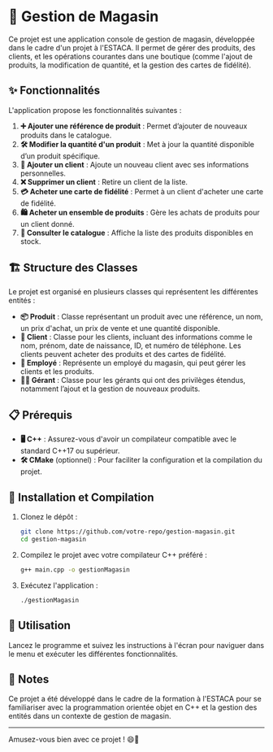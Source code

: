 # 🛒 Gestion de Magasin

Ce projet est une application console de gestion de magasin, développée dans le cadre d'un projet à l'ESTACA. Il permet de gérer des produits, des clients, et les opérations courantes dans une boutique (comme l'ajout de produits, la modification de quantité, et la gestion des cartes de fidélité).

## ✨ Fonctionnalités

L'application propose les fonctionnalités suivantes :

1. **➕ Ajouter une référence de produit** : Permet d’ajouter de nouveaux produits dans le catalogue.
2. **🛠️ Modifier la quantité d'un produit** : Met à jour la quantité disponible d’un produit spécifique.
3. **👤 Ajouter un client** : Ajoute un nouveau client avec ses informations personnelles.
4. **❌ Supprimer un client** : Retire un client de la liste.
5. **💳 Acheter une carte de fidélité** : Permet à un client d'acheter une carte de fidélité.
6. **🛍️ Acheter un ensemble de produits** : Gère les achats de produits pour un client donné.
7. **📖 Consulter le catalogue** : Affiche la liste des produits disponibles en stock.

## 🏗️ Structure des Classes

Le projet est organisé en plusieurs classes qui représentent les différentes entités :

- **📦 Produit** : Classe représentant un produit avec une référence, un nom, un prix d'achat, un prix de vente et une quantité disponible.
- **👥 Client** : Classe pour les clients, incluant des informations comme le nom, prénom, date de naissance, ID, et numéro de téléphone. Les clients peuvent acheter des produits et des cartes de fidélité.
- **👔 Employé** : Représente un employé du magasin, qui peut gérer les clients et les produits.
- **🧑‍💼 Gérant** : Classe pour les gérants qui ont des privilèges étendus, notamment l’ajout et la gestion de nouveaux produits.

## 📋 Prérequis

- **🖥️ C++** : Assurez-vous d'avoir un compilateur compatible avec le standard C++17 ou supérieur.
- **🛠️ CMake** (optionnel) : Pour faciliter la configuration et la compilation du projet.

## 🚀 Installation et Compilation

1. Clonez le dépôt :
    ```bash
    git clone https://github.com/votre-repo/gestion-magasin.git
    cd gestion-magasin
    ```

2. Compilez le projet avec votre compilateur C++ préféré :
    ```bash
    g++ main.cpp -o gestionMagasin
    ```

3. Exécutez l'application :
    ```bash
    ./gestionMagasin
    ```

## 📌 Utilisation

Lancez le programme et suivez les instructions à l'écran pour naviguer dans le menu et exécuter les différentes fonctionnalités.

## 📝 Notes

Ce projet a été développé dans le cadre de la formation à l'ESTACA pour se familiariser avec la programmation orientée objet en C++ et la gestion des entités dans un contexte de gestion de magasin.

---

Amusez-vous bien avec ce projet ! 😄🎉
